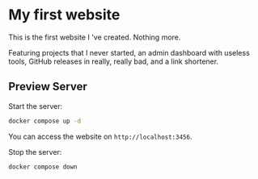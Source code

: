 # My first website

This is the first website I 've created. Nothing more.

Featuring projects that I never started, an admin dashboard with useless tools, GitHub releases in really, really bad, and a link shortener.

## Preview Server

Start the server:

```bash
docker compose up -d
```

You can access the website on `http://localhost:3456`.

Stop the server:

```bash
docker compose down
```
